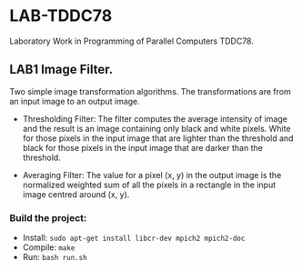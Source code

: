 # LAB-TDDC78
Laboratory Work in Programming of Parallel Computers TDDC78.

## LAB1 Image Filter.
Two simple image transformation algorithms. The transformations are from an input image to an output image.
  * Thresholding Filter:
    The filter computes the average intensity of image and the result is an image containing only black and white pixels. White for those pixels in the input image that are lighter than the threshold and black for those pixels in the input image that are darker than the threshold.

  * Averaging Filter:
    The value for a pixel (x, y) in the output image is the normalized weighted sum of all the pixels in a
rectangle in the input image centred around (x, y).
### Build the project:
 * Install: `sudo apt-get install libcr-dev mpich2 mpich2-doc`
 * Compile: `make`
 * Run: `bash run.sh`
